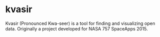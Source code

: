 # kvasir

Kvasir (Pronounced Kwa-seer) is a tool for finding and visualizing open data.
Originally a project developed for NASA 757 SpaceApps 2015.
